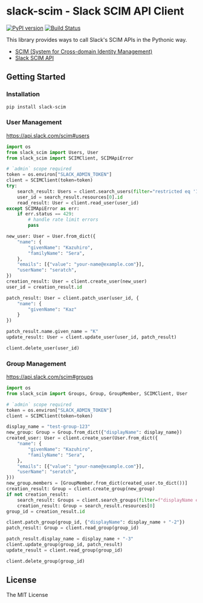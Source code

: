 # slack-scim - Slack SCIM API Client

[![PyPI version](https://badge.fury.io/py/slack-scim.svg)](https://badge.fury.io/py/slack-scim) [![Build Status](https://travis-ci.org/seratch/pyton-slack-scim.svg?branch=master)](https://travis-ci.org/seratch/pyton-slack-scim)

This library provides ways to call Slack's SCIM APIs in the Pythonic way.

* [SCIM (System for Cross-domain Identity Management)](http://www.simplecloud.info/)
* [Slack SCIM API](https://api.slack.com/scim)

## Getting Started

### Installation

```bash
pip install slack-scim
```

### User Management

https://api.slack.com/scim#users

```python
import os
from slack_scim import Users, User
from slack_scim import SCIMClient, SCIMApiError

# `admin` scope required
token = os.environ["SLACK_ADMIN_TOKEN"]
client = SCIMClient(token=token)
try:
    search_result: Users = client.search_users(filter="restricted eq '1'", count=3)
    user_id = search_result.resources[0].id
    read_result: User = client.read_user(user_id)
except SCIMApiError as err:
    if err.status == 429:
        # handle rate limit errors
        pass

new_user: User = User.from_dict({
    "name": {
        "givenName": "Kazuhiro",
        "familyName": "Sera",
    },
    "emails": [{"value": "your-name@example.com"}],
    "userName": "seratch",
})
creation_result: User = client.create_user(new_user)
user_id = creation_result.id

patch_result: User = client.patch_user(user_id, {
    "name": {
        "givenName": "Kaz"
    }
})

patch_result.name.given_name = "K"
update_result: User = client.update_user(user_id, patch_result)

client.delete_user(user_id)
```

### Group Management

https://api.slack.com/scim#groups

```python
import os
from slack_scim import Groups, Group, GroupMember, SCIMClient, User

# `admin` scope required
token = os.environ["SLACK_ADMIN_TOKEN"]
client = SCIMClient(token=token)

display_name = "test-group-123"
new_group: Group = Group.from_dict({"displayName": display_name})
created_user: User = client.create_user(User.from_dict({
    "name": {
        "givenName": "Kazuhiro",
        "familyName": "Sera",
    },
    "emails": [{"value": "your-name@example.com"}],
    "userName": "seratch",
}))
new_group.members = [GroupMember.from_dict(created_user.to_dict())]
creation_result: Group = client.create_group(new_group)
if not creation_result:
    search_result: Groups = client.search_groups(filter=f"displayName eq {display_name}", count=1)
    creation_result: Group = search_result.resources[0]
group_id = creation_result.id

client.patch_group(group_id, {"displayName": display_name + "-2"})
patch_result: Group = client.read_group(group_id)

patch_result.display_name = display_name + "-3"
client.update_group(group_id, patch_result)
update_result = client.read_group(group_id)

client.delete_group(group_id)
```

## License

The MIT License